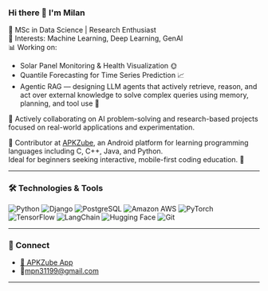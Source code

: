 ### Hi there 👋 I'm Milan

🚀 MSc in Data Science | Research Enthusiast  
🧠 Interests: Machine Learning, Deep Learning, GenAI  
📊 Working on:
- Solar Panel Monitoring & Health Visualization 🌞  
- Quantile Forecasting for Time Series Prediction 📈  
- Agentic RAG — designing LLM agents that actively retrieve, reason, and act over external knowledge to solve complex queries using memory, planning, and tool use 🤖  

🤝 Actively collaborating on AI problem-solving and research-based projects focused on real-world applications and experimentation.  

💼 Contributor at [APKZube](https://apkzube.com/), an Android platform for learning programming languages including C, C++, Java, and Python.  
Ideal for beginners seeking interactive, mobile-first coding education. 📱  

---

### 🛠️ Technologies & Tools  
![Python](https://img.shields.io/badge/-Python-3776AB?style=flat&logo=python&logoColor=white)
![Django](https://img.shields.io/badge/-Django-092E20?style=flat&logo=django&logoColor=white)
![PostgreSQL](https://img.shields.io/badge/-PostgreSQL-336791?style=flat&logo=postgresql&logoColor=white)
![Amazon AWS](https://img.shields.io/badge/-AWS-232F3E?style=flat&logo=amazonaws&logoColor=white)
![PyTorch](https://img.shields.io/badge/-PyTorch-EE4C2C?style=flat&logo=pytorch&logoColor=white)
![TensorFlow](https://img.shields.io/badge/-TensorFlow-FF6F00?style=flat&logo=tensorflow&logoColor=white)
![LangChain](https://img.shields.io/badge/-LangChain-3C3C3C?style=flat&logo=chainlink&logoColor=white)
![Hugging Face](https://img.shields.io/badge/-HuggingFace-fcc72c?style=flat&logo=huggingface&logoColor=black)
![Git](https://img.shields.io/badge/-Git-F05032?style=flat&logo=git&logoColor=white)

---

### 🔗 Connect  
- [📱 APKZube App](https://apkzube.com/)  
- 📧[mpn31199@gmail.com](mailto:mpn31199@gmail.com)

---

